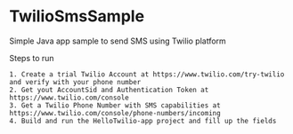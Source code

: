 # TwilioSmsSample
Simple Java app sample to send SMS using Twilio platform

Steps to run

```
1. Create a trial Twilio Account at https://www.twilio.com/try-twilio and verify with your phone number
2. Get yout AccountSid and Authentication Token at https://www.twilio.com/console
3. Get a Twilio Phone Number with SMS capabilities at https://www.twilio.com/console/phone-numbers/incoming
4. Build and run the HelloTwilio-app project and fill up the fields
```
